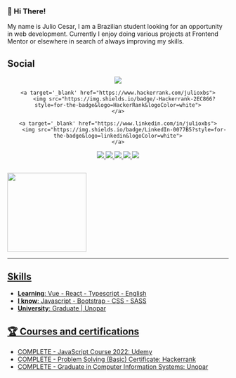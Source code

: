 ### 👋 Hi There!

My name is Julio Cesar, I am a Brazilian student looking for an opportunity in web development. Currently I enjoy doing various projects at Frontend Mentor or elsewhere in search of always improving my skills.

## Social

<div align="center">
    <a target='_blank' href="https://twitter.com/JulioBs06">
        <img src="https://img.shields.io/badge/Twitter-1DA1F2?style=for-the-badge&logo=twitter&logoColor=white">
    </a>
  
    <a target='_blank' href="https://www.hackerrank.com/julioxbs">
        <img src="https://img.shields.io/badge/-Hackerrank-2EC866?style=for-the-badge&logo=HackerRank&logoColor=white">
    </a>
  
    <a target='_blank' href="https://www.linkedin.com/in/julioxbs">
        <img src="https://img.shields.io/badge/LinkedIn-0077B5?style=for-the-badge&logo=linkedin&logoColor=white">
    </a>
</div>
</center>

<div align="center">
    <a target='_blank' href="https://twitch.tv/yagasaki">
        <img src="https://img.shields.io/badge/Twitch-9146FF?style=for-the-badge&logo=twitch&logoColor=white">
    </a>
    <a target='_blank' href="https://twitter.com/JulioBs06">
        <img src="https://img.shields.io/badge/Twitter-1DA1F2?style=for-the-badge&logo=twitter&logoColor=white">
    </a>
    <a target='_blank' href="https://instagram.com/yagasaki.dev">
        <img src="https://img.shields.io/badge/Instagram-E4405F?style=for-the-badge&logo=instagram&logoColor=white">
    </a>
    <a target='_blank' href="https://www.hackerrank.com/julioxbs">
        <img src="https://img.shields.io/badge/-Hackerrank-2EC866?style=for-the-badge&logo=HackerRank&logoColor=white">
    </a>
    <a target='_blank' href="https://linkedin.com/in/julioxbs">
        <img src="https://img.shields.io/badge/LinkedIn-0077B5?style=for-the-badge&logo=linkedin&logoColor=white">
    </a>
</div>
</center>

##
<div>
  <a href="https://github.com/julioxbs">
  <img height="180em" src="https://github-readme-stats.vercel.app/api/top-langs/?username=julioxbs&layout=compact&langs_count=7&theme=dracula"/>
</div>
  
<hr>
    
## Skills

* **Learning**: Vue - React - Typescript - English
* **I know**: Javascript - Bootstrap - CSS - SASS
* **University**: Graduate | Unopar
  
## 🏆 Courses and certifications

- COMPLETE - JavaScript Course 2022: Udemy
- COMPLETE - Problem Solving (Basic) Certificate: Hackerrank
- COMPLETE - Graduate in Computer Information Systems: Unopar
